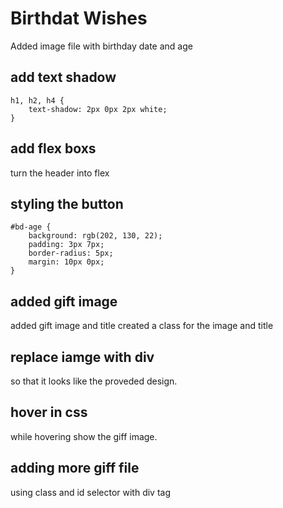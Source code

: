 # Birthdat Wishes

Added image file with birthday date and age

## add text shadow

```
h1, h2, h4 {
    text-shadow: 2px 0px 2px white;
}
```

## add flex boxs

turn the header into flex

## styling the button

```
#bd-age {
    background: rgb(202, 130, 22);
    padding: 3px 7px;
    border-radius: 5px;
    margin: 10px 0px;
}
```

## added gift image

added gift image and title
created a class for the image and title

## replace iamge with div

so that it looks like the proveded design.

## hover in css

while hovering show the giff image.

## adding more giff file

using class and id selector with div tag
